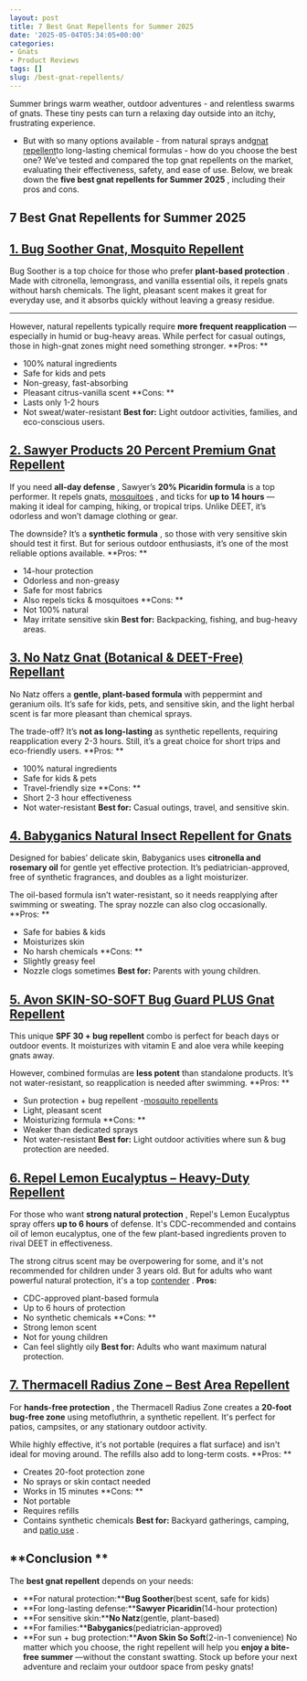 ```yaml
---
layout: post
title: 7 Best Gnat Repellents for Summer 2025
date: '2025-05-04T05:34:05+00:00'
categories:
- Gnats
- Product Reviews
tags: []
slug: /best-gnat-repellents/
---
```


Summer brings warm weather, outdoor adventures - and relentless swarms of gnats. These tiny pests can turn a relaxing day outside into an itchy, frustrating experience.
- But with so many options available - from natural sprays and[gnat repellent](https://www.wikihow.com/Keep-Gnats-Away-from-Your-Face)to long-lasting chemical formulas - how do you choose the best one?
We’ve tested and compared the top gnat repellents on the market, evaluating their effectiveness, safety, and ease of use. Below, we break down the
**five best gnat repellents for Summer 2025**
, including their pros and cons.
## 7 Best Gnat Repellents for Summer 2025
## [1. Bug Soother Gnat, Mosquito Repellent](https://www.amazon.com/dp/B00E3C1QJ0/?tag=p-policy-20)
Bug Soother is a top choice for those who prefer
**plant-based protection**
. Made with citronella, lemongrass, and vanilla essential oils, it repels gnats without harsh chemicals. The light, pleasant scent makes it great for everyday use, and it absorbs quickly without leaving a greasy residue.
****
However, natural repellents typically require
**more frequent reapplication**
—especially in humid or bug-heavy areas. While perfect for casual outings, those in high-gnat zones might need something stronger.
**Pros: **
- 100% natural ingredients
- Safe for kids and pets
- Non-greasy, fast-absorbing
- Pleasant citrus-vanilla scent
**Cons: **
- Lasts only 1-2 hours
- Not sweat/water-resistant
**Best for:**
Light outdoor activities, families, and eco-conscious users.
## [2. Sawyer Products 20 Percent Premium Gnat Repellent](https://www.amazon.com/dp/B00VV5KRD8/?tag=p-policy-20)
If you need
**all-day defense**
, Sawyer’s
**20% Picaridin formula**
is a top performer. It repels gnats,
[mosquitoes](https://pestpolicy.com/spider-bite-vs-mosquito-bite/)
, and ticks for
**up to 14 hours**
—making it ideal for camping, hiking, or tropical trips. Unlike DEET, it’s odorless and won’t damage clothing or gear.

The downside? It’s a
**synthetic formula**
, so those with very sensitive skin should test it first. But for serious outdoor enthusiasts, it’s one of the most reliable options available.
**Pros: **
- 14-hour protection
- Odorless and non-greasy
- Safe for most fabrics
- Also repels ticks & mosquitoes
**Cons: **
- Not 100% natural
- May irritate sensitive skin
**Best for:**
Backpacking, fishing, and bug-heavy areas.
## [3. No Natz Gnat (Botanical & DEET-Free) Repellant](https://www.amazon.com/dp/B082DM6VR3/?tag=p-policy-20)
No Natz offers a
**gentle, plant-based formula**
with peppermint and geranium oils. It’s safe for kids, pets, and sensitive skin, and the light herbal scent is far more pleasant than chemical sprays.

The trade-off? It’s
**not as long-lasting**
as synthetic repellents, requiring reapplication every 2-3 hours. Still, it’s a great choice for short trips and eco-friendly users.
**Pros: **
- 100% natural ingredients
- Safe for kids & pets
- Travel-friendly size
**Cons: **
- Short 2-3 hour effectiveness
- Not water-resistant
**Best for:**
Casual outings, travel, and sensitive skin.
## [4. Babyganics Natural Insect Repellent for Gnats](https://www.amazon.com/dp/B00AN4ASBO/?tag=p-policy-20)
Designed for babies’ delicate skin, Babyganics uses
**citronella and rosemary oil**
for gentle yet effective protection. It’s pediatrician-approved, free of synthetic fragrances, and doubles as a light moisturizer.

The oil-based formula isn’t water-resistant, so it needs reapplying after swimming or sweating. The spray nozzle can also clog occasionally.
**Pros: **
- Safe for babies & kids
- Moisturizes skin
- No harsh chemicals
**Cons: **
- Slightly greasy feel
- Nozzle clogs sometimes
**Best for:**
Parents with young children.
## [5. Avon SKIN-SO-SOFT Bug Guard PLUS Gnat Repellent](https://www.amazon.com/dp/B0059JMJWO/?tag=p-policy-20)
This unique
**SPF 30 + bug repellent**
combo is perfect for beach days or outdoor events. It moisturizes with vitamin E and aloe vera while keeping gnats away.

However, combined formulas are
**less potent**
than standalone products. It’s not water-resistant, so reapplication is needed after swimming.
**Pros: **
- Sun protection + bug repellent -[mosquito repellents](https://pestpolicy.com/best-mosquito-yard-spray/)
- Light, pleasant scent
- Moisturizing formula
**Cons: **
- Weaker than dedicated sprays
- Not water-resistant
**Best for:**
Light outdoor activities where sun & bug protection are needed.
## [**6. Repel Lemon Eucalyptus – Heavy-Duty Repellent**](https://www.amazon.com/dp/B010AFV1LQ/?tag=p-policy-20)
For those who want
**strong natural protection**
, Repel's Lemon Eucalyptus spray offers
**up to 6 hours**
of defense. It's CDC-recommended and contains oil of lemon eucalyptus, one of the few plant-based ingredients proven to rival DEET in effectiveness.

The strong citrus scent may be overpowering for some, and it's not recommended for children under 3 years old. But for adults who want powerful natural protection, it's a top
[contender](https://pestpolicy.com/how-to-get-rid-of-gnats/)
.
**Pros:**
- CDC-approved plant-based formula
- Up to 6 hours of protection
- No synthetic chemicals
**Cons: **
- Strong lemon scent
- Not for young children
- Can feel slightly oily
**Best for:**
Adults who want maximum natural protection.
## [**7. Thermacell Radius Zone – Best Area Repellent**](https://www.amazon.com/dp/B093X9YNYF/?tag=p-policy-20)
For
**hands-free protection**
, the Thermacell Radius Zone creates a
**20-foot bug-free zone**
using metofluthrin, a synthetic repellent. It's perfect for patios, campsites, or any stationary outdoor activity.

While highly effective, it's not portable (requires a flat surface) and isn't ideal for moving around. The refills also add to long-term costs.
**Pros: **
- Creates 20-foot protection zone
- No sprays or skin contact needed
- Works in 15 minutes
**Cons: **
- Not portable
- Requires refills
- Contains synthetic chemicals
**Best for:**
Backyard gatherings, camping, and
[patio use](https://pestpolicy.com/best-gnat-repellent/)
.
## **Conclusion **
The
**best gnat repellent**
depends on your needs:
- **For natural protection:****Bug Soother**(best scent, safe for kids)
- **For long-lasting defense:****Sawyer Picaridin**(14-hour protection)
- **For sensitive skin:****No Natz**(gentle, plant-based)
- **For families:****Babyganics**(pediatrician-approved)
- **For sun + bug protection:****Avon Skin So Soft**(2-in-1 convenience)
No matter which you choose, the right repellent will help you
**enjoy a bite-free summer**
—without the constant swatting. Stock up before your next adventure and reclaim your outdoor space from pesky gnats!
